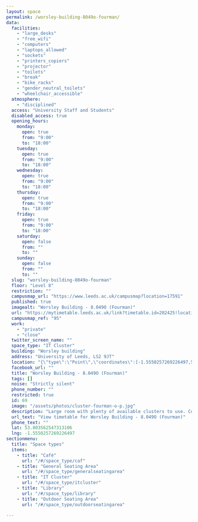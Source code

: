 ```yaml
---
layout: space
permalink: /worsley-building-8049o-fourman/
data:
  facilities:
    - "large_desks"
    - "free_wifi"
    - "computers"
    - "laptops_allowed"
    - "sockets"
    - "printers_copiers"
    - "projector"
    - "toilets"
    - "break"
    - "bike_racks"
    - "gender_neutral_toilets"
    - "wheelchair_accessible"
  atmosphere:
    - "disciplined"
  access: "University Staff and Students"
  disabled_access: true
  opening_hours:
    monday:
      open: true
      from: "9:00"
      to: "18:00"
    tuesday:
      open: true
      from: "9:00"
      to: "18:00"
    wednesday:
      open: true
      from: "9:00"
      to: "18:00"
    thursday:
      open: true
      from: "9:00"
      to: "18:00"
    friday:
      open: true
      from: "9:00"
      to: "18:00"
    saturday:
      open: false
      from: ""
      to: ""
    sunday:
      open: false
      from: ""
      to: ""
  slug: "worsley-building-8049o-fourman"
  floor: "Level 8"
  restriction: ""
  campusmap_url: "https://www.leeds.ac.uk/campusmap?location=17591"
  published: true
  imagealt: "Worsley Building - 8.049O (Fourman)"
  url: "https://mytimetable.leeds.ac.uk/link?timetable.id=202425!location!5216C608F8794D77F15FA9D195AB1EFD"
  campusmap_ref: "95"
  work:
    - "private"
    - "close"
  twitter_screen_name: ""
  space_type: "IT Cluster"
  building: "Worsley building"
  address: "University of Leeds, LS2 9JT"
  location: "{\"type\":\"Point\",\"coordinates\":[-1.5550257269226497,53.803562547313106]}"
  facebook_url: ""
  title: "Worsley Building - 8.049O (Fourman)"
  tags: []
  noise: "Strictly silent"
  phone_number: ""
  restricted: true
  id: 69
  image: "/assets/photos/cluster-fourman-o-p.jpg"
  description: "Large room with plenty of available clusters to use. Comfortable chairs and large desks perfect for focused study. 50 seat capacity. From the Worsley Airport Lounge on Level 7 walk through the double doors near the ATM cash machine. Take a lift or stairs up to level 8. The doors to Fourman O and P are on the corridor by the lifts."
  url_text: "View timetable for Worsley Building - 8.049O (Fourman)"
  phone_text: ""
  lat: 53.803562547313106
  lng: -1.5550257269226497
sectionmenu:
  title: "Space types"
  items:
    - title: "Café"
      url: "/#/space_type/caf"
    - title: "General Seating Area"
      url: "/#/space_type/generalseatingarea"
    - title: "IT Cluster"
      url: "/#/space_type/itcluster"
    - title: "Library"
      url: "/#/space_type/library"
    - title: "Outdoor Seating Area"
      url: "/#/space_type/outdoorseatingarea"

---
```

